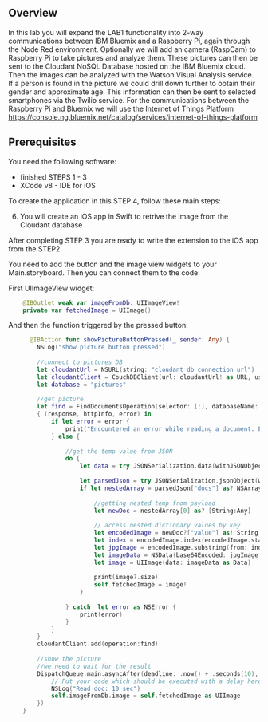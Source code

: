 ## Overview
In this lab you will expand the LAB1 functionality into 2-way communications between IBM Bluemix and a Raspberry Pi, again through the Node Red environment. 
Optionally we will add an camera (RaspCam) to Raspberry Pi to take pictures and analyze them. These pictures can then be sent to the Cloudant NoSQL Database hosted on the IBM Bluemix cloud. 
Then the images can be analyzed with the Watson Visual Analysis service.  
If a person is found in the picture we could drill down further to obtain their gender and approximate age. This information can then be sent to selected smartphones via the Twilio service.
For the communications between the Raspberry Pi and Bluemix we will use the Internet of Things Platform https://console.ng.bluemix.net/catalog/services/internet-of-things-platform

## Prerequisites 
You need the following software:

- finished STEPS 1 - 3
- XCode v8 - IDE for iOS


To create the application in this STEP 4, follow these main steps:

6.  You will create an iOS app in Swift to retrive the image from the Cloudant database

After completing STEP 3 you are ready to write the extension to the iOS app from the STEP2.

You need to add the button and the image view widgets to your Main.storyboard. Then you can connect them to the code:

First UIImageView widget:

```swift
    @IBOutlet weak var imageFromDb: UIImageView!
    private var fetchedImage = UIImage()
```
And then the function triggered by the pressed button:
```swift
      @IBAction func showPictureButtonPressed(_ sender: Any) {
        NSLog("show picture button pressed")
        
        //connect to pictures DB
        let cloudantUrl = NSURL(string: "cloudant db connection url")
        let cloudantClient = CouchDBClient(url: cloudantUrl! as URL, username: "cloudant db connection user", password: "cloudant db connection password")
        let database = "pictures"
        
        //get picture
        let find = FindDocumentsOperation(selector: [:], databaseName: database, fields: ["value", "pic_date"], limit: 1, skip: 0, sort:  [], bookmark: nil, useIndex: nil, r: 1)
        { (response, httpInfo, error) in
            if let error = error {
                print("Encountered an error while reading a document. Error:\(error)")
            } else {
                
                //get the temp value from JSON
                do {
                    let data = try JSONSerialization.data(withJSONObject: response!, options: [])
                    
                    let parsedJson = try JSONSerialization.jsonObject(with: data, options: []) as! [String:Any]
                    if let nestedArray = parsedJson["docs"] as? NSArray {
                        
                        //getting nested temp from payload
                        let newDoc = nestedArray[0] as? [String:Any]
                        
                        // access nested dictionary values by key
                        let encodedImage = newDoc?["value"] as! String
                        let index = encodedImage.index(encodedImage.startIndex, offsetBy: 22)
                        let jpgImage = encodedImage.substring(from: index)  //data:image/png;base64,
                        let imageData = NSData(base64Encoded: jpgImage, options: [])!
                        let image = UIImage(data: imageData as Data)
                        
                        print(image?.size)
                        self.fetchedImage = image!
                    }
                    
                } catch  let error as NSError {
                    print(error)
                }
            }
        }
        cloudantClient.add(operation:find)
       
        //show the picture
        //we need to wait for the result
        DispatchQueue.main.asyncAfter(deadline: .now() + .seconds(10), execute: {
            // Put your code which should be executed with a delay here
            NSLog("Read doc: 10 sec")
            self.imageFromDb.image = self.fetchedImage as UIImage
        })   
    }
```

